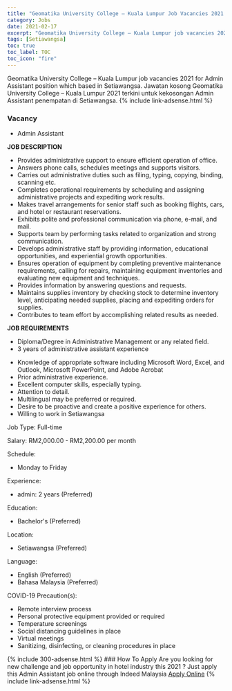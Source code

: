 ```yaml
---
title: "Geomatika University College – Kuala Lumpur Job Vacancies 2021 - Admin Assistant" 
category: Jobs 
date: 2021-02-17 
excerpt: "Geomatika University College – Kuala Lumpur job vacancies 2021 for Admin Assistant position which based in Setiawangsa. Jawatan kosong Geomatika University College – Kuala Lumpur 2021 terkini untuk kekosongan Admin Assistant penempatan di Setiawangsa" 
tags: [Setiawangsa] 
toc: true 
toc_label: TOC 
toc_icon: "fire" 
--- 
```


Geomatika University College – Kuala Lumpur job vacancies 2021 for Admin Assistant position which based in Setiawangsa. Jawatan kosong Geomatika University College – Kuala Lumpur 2021 terkini untuk kekosongan Admin Assistant penempatan di Setiawangsa. 
{% include link-adsense.html %} 
### Vacancy 
- Admin Assistant 
<div><p><b>JOB DESCRIPTION</b></p><ul><li>Provides administrative support to ensure efficient operation of office.</li><li>Answers phone calls, schedules meetings and supports visitors.</li><li>Carries out administrative duties such as filing, typing, copying, binding, scanning etc.</li><li>Completes operational requirements by scheduling and assigning administrative projects and expediting work results.</li><li>Makes travel arrangements for senior staff such as booking flights, cars, and hotel or restaurant reservations.</li><li>Exhibits polite and professional communication via phone, e-mail, and mail.</li><li>Supports team by performing tasks related to organization and strong communication.</li><li>Develops administrative staff by providing information, educational opportunities, and experiential growth opportunities.</li><li>Ensures operation of equipment by completing preventive maintenance requirements, calling for repairs, maintaining equipment inventories and evaluating new equipment and techniques.</li><li>Provides information by answering questions and requests.</li><li>Maintains supplies inventory by checking stock to determine inventory level, anticipating needed supplies, placing and expediting orders for supplies.</li><li>Contributes to team effort by accomplishing related results as needed.</li></ul><p><b>JOB REQUIREMENTS</b></p><ul><li>Diploma/Degree in Administrative Management or any related field.</li><li>3 years of administrative assistant experience</li></ul><ul><li>Knowledge of appropriate software including Microsoft Word, Excel, and Outlook, Microsoft PowerPoint, and Adobe Acrobat</li><li>Prior administrative experience.</li><li>Excellent computer skills, especially typing.</li><li>Attention to detail.</li><li>Multilingual may be preferred or required.</li><li>Desire to be proactive and create a positive experience for others.</li><li>Willing to work in Setiawangsa</li></ul><p>Job Type: Full-time</p><p>Salary: RM2,000.00 - RM2,200.00 per month</p><p>Schedule:</p><ul><li>Monday to Friday</li></ul><p>Experience:</p><ul><li>admin: 2 years (Preferred)</li></ul><p>Education:</p><ul><li>Bachelor's (Preferred)</li></ul><p>Location:</p><ul><li>Setiawangsa (Preferred)</li></ul><p>Language:</p><ul><li>English (Preferred)</li><li>Bahasa Malaysia (Preferred)</li></ul><p>COVID-19 Precaution(s):</p><ul><li>Remote interview process</li><li>Personal protective equipment provided or required</li><li>Temperature screenings</li><li>Social distancing guidelines in place</li><li>Virtual meetings</li><li>Sanitizing, disinfecting, or cleaning procedures in place</li></ul></div> 
{% include 300-adsense.html %} 
### How To Apply 
Are you looking for new challenge and job opportunity in hotel industry this 2021 ?
Just apply this Admin Assistant job online through Indeed Malaysia 
<a href="https://malaysia.indeed.com/viewjob?jk=c99f0a5b0f4b515d" class="btn btn--info" target="_blank" rel="nofollow noopenner">Apply Online</a> 
{% include link-adsense.html %} 
